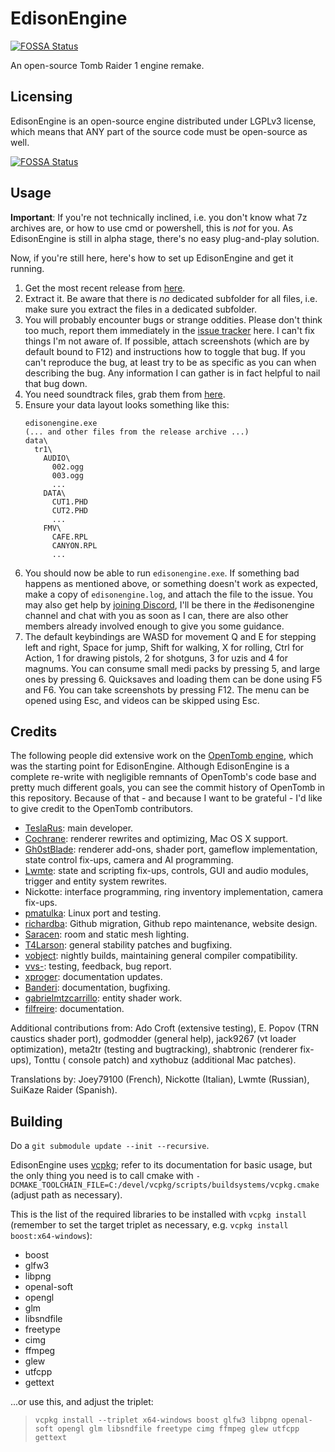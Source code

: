 # EdisonEngine

[![FOSSA Status](https://app.fossa.io/api/projects/git%2Bgithub.com%2Fstohrendorf%2FEdisonEngine.svg?type=shield)](https://app.fossa.io/projects/git%2Bgithub.com%2Fstohrendorf%2FEdisonEngine?ref=badge_shield)

An open-source Tomb Raider 1 engine remake.

## Licensing

EdisonEngine is an open-source engine distributed under LGPLv3 license, which means that ANY part of the source code
must be open-source as well.

[![FOSSA Status](https://app.fossa.io/api/projects/git%2Bgithub.com%2Fstohrendorf%2FEdisonEngine.svg?type=large)](https://app.fossa.io/projects/git%2Bgithub.com%2Fstohrendorf%2FEdisonEngine?ref=badge_large)

## Usage

**Important**: If you're not technically inclined, i.e. you don't know what 7z archives are, or how to use cmd or
powershell, this is *not* for you. As EdisonEngine is still in alpha stage, there's no easy plug-and-play solution.

Now, if you're still here, here's how to set up EdisonEngine and get it running.

1. Get the most recent release from [here](https://github.com/stohrendorf/EdisonEngine/releases).
2. Extract it. Be aware that there is *no* dedicated subfolder for all files, i.e. make sure you extract the files in a
   dedicated subfolder.
3. You will probably encounter bugs or strange oddities. Please don't think too much, report them immediately in
   the [issue tracker](https://github.com/stohrendorf/EdisonEngine/issues) here. I can't fix things I'm not aware of. If
   possible, attach screenshots (which are by default bound to F12) and instructions how to toggle that bug. If you
   can't reproduce the bug, at least try to be as specific as you can when describing the bug. Any information I can
   gather is in fact helpful to nail that bug down.
4. You need soundtrack files, grab them from [here](https://opentomb.earvillage.net/).
5. Ensure your data layout looks something like this:
   ```
   edisonengine.exe
   (... and other files from the release archive ...)
   data\
     tr1\
       AUDIO\
         002.ogg
         003.ogg
         ...
       DATA\
         CUT1.PHD
         CUT2.PHD
         ...
       FMV\
         CAFE.RPL
         CANYON.RPL
         ...
   ```
6. You should now be able to run `edisonengine.exe`. If something bad happens as mentioned above, or something doesn't
   work as expected, make a copy of `edisonengine.log`, and attach the file to the issue. You may also get help by
   [joining Discord](https://discord.gg/ndBqb5BmkH), I'll be there in the #edisonengine channel and chat with you as
   soon as I can, there are also other members already involved enough to give you some guidance.
7. The default keybindings are WASD for movement Q and E for stepping left and right, Space for jump, Shift for walking,
   X for rolling, Ctrl for Action, 1 for drawing pistols, 2 for shotguns, 3 for uzis and 4 for magnums. You can consume
   small medi packs by pressing 5, and large ones by pressing 6. Quicksaves and loading them can be done using F5 and
   F6. You can take screenshots by pressing F12. The menu can be opened using Esc, and videos can be skipped using Esc.

## Credits

The following people did extensive work on the [OpenTomb engine](http://opentomb.github.io/), which was the starting
point for EdisonEngine. Although EdisonEngine is a complete re-write with negligible remnants of OpenTomb's code base
and pretty much different goals, you can see the commit history of OpenTomb in this repository. Because of that - and
because I want to be grateful - I'd like to give credit to the OpenTomb contributors.

* [TeslaRus](https://github.com/TeslaRus): main developer.
* [Cochrane](https://github.com/Cochrane): renderer rewrites and optimizing, Mac OS X support.
* [Gh0stBlade](https://github.com/Gh0stBlade): renderer add-ons, shader port, gameflow implementation, state control
  fix-ups, camera and AI programming.
* [Lwmte](https://github.com/Lwmte): state and scripting fix-ups, controls, GUI and audio modules, trigger and entity
  system rewrites.
* Nickotte: interface programming, ring inventory implementation, camera fix-ups.
* [pmatulka](https://github.com/pmatulka): Linux port and testing.
* [richardba](https://github.com/richardba): Github migration, Github repo maintenance, website design.
* [Saracen](https://github.com/Saracen): room and static mesh lighting.
* [T4Larson](https://github.com/T4Larson): general stability patches and bugfixing.
* [vobject](https://github.com/vobject): nightly builds, maintaining general compiler compatibility.
* [vvs-](https://github.com/vvs-): testing, feedback, bug report.
* [xproger](https://github.com/xproger): documentation updates.
* [Banderi](https://github.com/Banderi): documentation, bugfixing.
* [gabrielmtzcarrillo](https://github.com/gabrielmtzcarrillo): entity shader work.
* [filfreire](https://github.com/filfreire): documentation.

Additional contributions from: Ado Croft (extensive testing), E. Popov (TRN caustics shader port), godmodder (general
help), jack9267 (vt loader optimization), meta2tr (testing and bugtracking), shabtronic (renderer fix-ups), Tonttu (
console patch) and xythobuz (additional Mac patches).

Translations by: Joey79100 (French), Nickotte (Italian), Lwmte (Russian), SuiKaze Raider (Spanish).

## Building

Do a `git submodule update --init --recursive`.

EdisonEngine uses [vcpkg](https://github.com/Microsoft/vcpkg); refer to its documentation for basic usage, but the only
thing you need is to call cmake with
`-DCMAKE_TOOLCHAIN_FILE=C:/devel/vcpkg/scripts/buildsystems/vcpkg.cmake` (adjust path as necessary).

This is the list of the required libraries to be installed with `vcpkg install` (remember to set the target triplet as
necessary, e.g. `vcpkg install boost:x64-windows`):

* boost
* glfw3
* libpng
* openal-soft
* opengl
* glm
* libsndfile
* freetype
* cimg
* ffmpeg
* glew
* utfcpp
* gettext

...or use this, and adjust the triplet:
> `vcpkg install --triplet x64-windows boost glfw3 libpng openal-soft opengl glm libsndfile freetype cimg ffmpeg glew utfcpp gettext`
